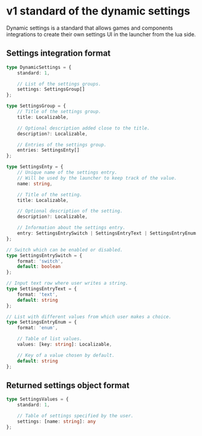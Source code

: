 # v1 standard of the dynamic settings

Dynamic settings is a standard that allows games and components
integrations to create their own settings UI in the launcher
from the lua side.

## Settings integration format

```ts
type DynamicSettings = {
    standard: 1,

    // List of the settings groups.
    settings: SettingsGroup[]
};

type SettingsGroup = {
    // Title of the settings group.
    title: Localizable,

    // Optional description added close to the title.
    description?: Localizable,

    // Entries of the settings group.
    entries: SettingsEnty[]
};

type SettingsEnty = {
    // Unique name of the settings entry.
    // Will be used by the launcher to keep track of the value.
    name: string,

    // Title of the setting.
    title: Localizable,

    // Optional description of the setting.
    description?: Localizable,

    // Information about the settings entry.
    entry: SettingsEntrySwitch | SettingsEntryText | SettingsEntryEnum
};

// Switch which can be enabled or disabled.
type SettingsEntrySwitch = {
    format: 'switch',
    default: boolean
};

// Input text row where user writes a string.
type SettingsEntryText = {
    format: 'text',
    default: string
};

// List with different values from which user makes a choice.
type SettingsEntryEnum = {
    format: 'enum',

    // Table of list values.
    values: [key: string]: Localizable,

    // Key of a value chosen by default.
    default: string
};
```

## Returned settings object format

```ts
type SettingsValues = {
    standard: 1,

    // Table of settings specified by the user.
    settings: [name: string]: any
};
```
